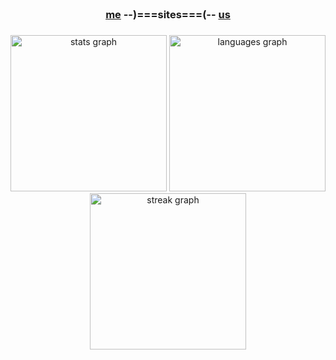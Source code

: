 <br clear="both">

<h3 align="center">
  <a href="https://kuso.day" target="_blank">me</a>
  --)===sites===(--
  <a href="https://kus.ooo" target="_blank">us</a>
</h3>

###

<div align="center">
  <img src="https://github-readme-stats.vercel.app/api?username=2lag&hide_title=false&hide_rank=true&show_icons=true&include_all_commits=true&count_private=true&disable_animations=false&theme=midnight-purple&locale=en&hide_border=true&order=1&custom_title=stats" height="250" alt="stats graph"  />
  <img src="https://github-readme-stats.vercel.app/api/top-langs?username=2lag&locale=en&hide_title=false&layout=compact&card_width=320&langs_count=8&theme=midnight-purple&hide_border=true&order=2&custom_title=langs" height="250" alt="languages graph"  />
  <img src="https://streak-stats.demolab.com?user=2lag&locale=en&mode=daily&theme=midnight-purple&hide_border=true&border_radius=5&date_format=j M[ Y]&order=3" height="250" alt="streak graph"  />
</div>

###
